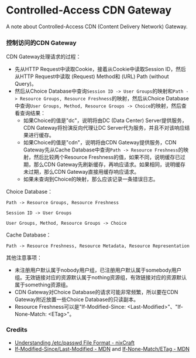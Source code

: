 # Controlled-Access CDN Gateway
A note about Controlled-Access CDN (Content Delivery Network) Gateway.

### 控制访问的CDN Gateway

CDN Gateway处理请求的过程：
- 先从HTTP Request中读取Cookie，接着从Cookie中读取Session ID，然后从HTTP Request中读取 (Request) Method和 (URL) Path (without Query)。
- 然后从Choice Database中查询`Session ID -> User Groups`的映射和`Path -> Resource Groups, Resource Freshness`的映射，然后从Choice Database中查询`User Groups, Method, Resource Groups -> Choice`的映射，然后查看查询结果：
  - 如果Choice的值是"dc"，说明将由DC (Data Center) Server提供服务，CDN Gateway将扮演反向代理让DC Server代为服务，并且不对该响应结果进行缓存。
  - 如果Choice的值是"cdn"，说明将由CDN Gateway提供服务，CDN Gateway先从Cache Database中查询`Path -> Resource Freshness`的映射，然后比较两个Resource Freshness的值，如果不同，说明缓存已过期，那么CDN Gateway先刷新缓存，再响应请求。如果相同，说明缓存未过期，那么CDN Gateway直接用缓存响应请求。
  - 如果未查询到Choice的映射，那么应该记录一条错误日志。

Choice Database：

```
Path -> Resource Groups, Resource Freshness
```

```
Session ID -> User Groups
```

```
User Groups, Method, Resource Groups -> Choice
```

Cache Database：
```
Path -> Resource Freshness, Resource Metadata, Resource Representation
```

其他注意事项：
- 未注册用户默认属于nobody用户组，已注册用户默认属于somebody用户组。无效链接对应的资源默认属于nothing资源组，有效链接对应的资源默认属于something资源组。
- CDN Gateway对Choice Database的请求可能非常频繁，所以要在CDN Gateway附近放置一些Choice Database的只读副本。
- Resource Freshness可以是"If-Modified-Since: \<Last-Modified\>"、"If-None-Match: \<ETag\>"。

### Credits
- [Understanding /etc/passwd File Format - nixCraft](https://www.cyberciti.biz/faq/understanding-etcpasswd-file-format)
- [If-Modified-Since/Last-Modified - MDN](https://developer.mozilla.org/en-US/docs/Web/HTTP/Headers/If-Modified-Since) and [If-None-Match/ETag - MDN](https://developer.mozilla.org/en-US/docs/Web/HTTP/Headers/If-None-Match)
